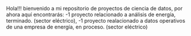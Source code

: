 Hola!!! bienvenido a mi repositorio de proyectos de ciencia de datos, por ahora aquí encontrarás: 
-1 proyecto relacionado a análisis de energía, terminado. (sector eléctrico), 
-1 proyecto realacionado a datos operativos de una empresa de energía, en proceso. (sector eléctrico)
